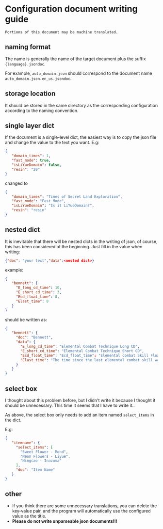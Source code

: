 # Configuration document writing guide

```
Portions of this document may be machine translated.
```

## naming format

The name is generally the name of the target document plus the suffix `{language}.jsondoc`.

For example, `auto_domain.json` should correspond to the document name `auto_domain.json.en_us.jsondoc`.
## storage location

It should be stored in the same directory as the corresponding configuration according to the naming convention.

## single layer dict

If the document is a single-level dict, the easiest way is to copy the json file and change the value to the text you want.
E.g:

```json
{
   "domain_times": 1,
   "fast_mode": true,
   "isLiYueDomain": false,
   "resin": "20"
}
```

changed to

```json
{
   "domain_times": "Times of Secret Land Exploration",
   "fast_mode": "Fast Mode",
   "isLiYueDomain": "Is it LiYueDomain?",
   "resin": "resin"
}
```

## nested dict

It is inevitable that there will be nested dicts in the writing of json, of course, this has been considered at the beginning.
Just fill in the value when writing:

```json
{"doc": "your text","data":<nested dict>}
```

example:

```json
{
   "bennett": {
     "E_long_cd_time": 10,
     "E_short_cd_time": 3,
     "Ecd_float_time": 0,
     "Elast_time": 0
   }
}
```

should be written as:

```json
{
   "bennett": {
     "doc": "Bennett",
     "data": {
       "E_long_cd_time": "Elemental Combat Technique Long CD",
       "E_short_cd_time": "Elemental Combat Technique Short CD",
       "Ecd_float_time": "Ecd_float_time": "Elemental Combat Skill Float Time",
       "Elast_time": "The time since the last elemental combat skill was performed"
     }
   }
}
```

## select box

I thought about this problem before, but I didn't write it because I thought it should be unnecessary. This time it seems that I have to write it..

As above, the select box only needs to add an item named `select_items` in the dict.

E.g:

```json
{
   "itemname": {
     "select_items": [
       "Sweet Flower - Mond",
       "Neon Flowers - Liyue",
       "Ningcao - Inazuma"
     ],
     "doc": "Item Name"
   }
}
```

## other

- If you think there are some unnecessary translations, you can delete the key-value pair, and the program will automatically use the configured value as the title.
- <strong>Please do not write unparseable json documents!!!</strong>